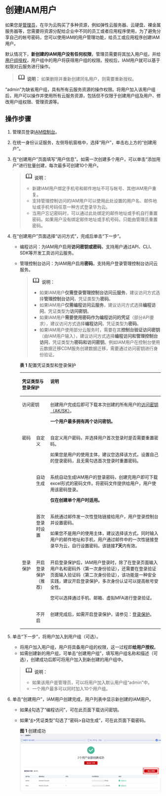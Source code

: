 # 创建IAM用户<a name="iam_02_0001"></a>

如果您是[管理员](使用前必读.md#section209491111991)，在华为云购买了多种资源，例如弹性云服务器、云硬盘、裸金属服务器等，您需要将资源分配给企业中不同的员工或者应用程序使用，为了避免分享自己的帐号密码，您可以使用IAM的用户管理功能，给员工或应用程序创建IAM用户。

默认情况下，**新创建的IAM用户没有任何权限**，管理员需要将其加入用户组，并给[用户组授权](创建用户组并授权.md)，用户组中的用户将获得用户组的权限。授权后，IAM用户就可以基于权限对云服务进行操作。

>![](public_sys-resources/icon-note.gif) **说明：** 
>如果删除并重新创建同名用户，则需要重新授权。

“admin”为缺省用户组，具有所有云服务资源的操作权限。将用户加入该用户组后，用户可以操作并使用所有云服务资源，包括但不仅限于创建用户组及用户、修改用户组权限、管理资源等。

## 操作步骤<a name="section4493316"></a>

1.  管理员登录[IAM控制台](https://console.huaweicloud.com/iam/)。
2.  在统一身份认证服务，左侧导航窗格中，选择“用户”，单击右上方的“创建用户”。
3.  在“创建用户”页面填写“用户信息”。如需一次创建多个用户，可以单击“添加用户”进行批量创建，每次最多可创建10个用户。

    >![](public_sys-resources/icon-note.gif) **说明：** 
    >-   新建IAM用户绑定手机号和邮件地址不可与帐号、其他IAM用户重复。
    >-   支持管理控制访问的IAM用户可以使用此处设置的用户名、邮件地址或手机号码任意一种方式登录华为云。
    >-   当用户忘记密码时，可以通过此处绑定的邮件地址或手机自行重置密码。如果用户没有绑定邮件地址或手机号码，只能由管理员重置密码。

4.  <a name="li19731224131114"></a>在“创建用户”页面选择“访问方式”，完成后单击“下一步”。
    -   编程访问：为IAM用户启用**访问密钥或密码**，支持用户通过API、CLI、SDK等开发工具访问云服务。
    -   管理控制台访问：为IAM用户启用**密码**，支持用户登录管理控制台访问云服务。

        >![](public_sys-resources/icon-note.gif) **说明：** 
        >-   如果IAM用户**仅需登录管理控制台访问云服务**，建议访问方式选择**管理控制台访问**，凭证类型为**密码**。
        >-   如果IAM用户**仅需编程访问云服务**，建议访问方式选择**编程访问**，凭证类型为**访问密钥**。
        >-   如果IAM用户**需要使用密码作为编程访问的凭证**（部分API要求），建议访问方式选择**编程访问**，凭证类型为**密码**。
        >-   如果IAM用户使用部分云服务时，需要在其**控制台验证访问密钥**（由IAM用户输入），建议访问方式选择**编程访问和管理控制台访问**，凭证类型为**密码和访问密钥**。例如IAM用户在控制台使用云数据迁移CDM服务创建数据迁移，需要通过访问密钥进行身份验证。

        **表 1**  配置凭证类型和登录保护

        <a name="table1874922213511"></a>
        <table><thead align="left"><tr id="row11748182245112"><th class="cellrowborder" colspan="2" valign="top" id="mcps1.2.4.1.1"><p id="p18748322115113"><a name="p18748322115113"></a><a name="p18748322115113"></a>凭证类型与登录保护</p>
        </th>
        <th class="cellrowborder" valign="top" id="mcps1.2.4.1.2"><p id="p197481322185119"><a name="p197481322185119"></a><a name="p197481322185119"></a>说明</p>
        </th>
        </tr>
        </thead>
        <tbody><tr id="row19748162213517"><td class="cellrowborder" colspan="2" valign="top" headers="mcps1.2.4.1.1 "><p id="p2074862235112"><a name="p2074862235112"></a><a name="p2074862235112"></a>访问密钥</p>
        </td>
        <td class="cellrowborder" valign="top" headers="mcps1.2.4.1.2 "><p id="p1249012408596"><a name="p1249012408596"></a><a name="p1249012408596"></a>创建用户完成后即可下载本次创建的所有用户的<a href="https://support.huaweicloud.com/usermanual-ca/ca_01_0003.html" target="_blank" rel="noopener noreferrer">访问密钥（AK/SK）</a>。</p>
        <p id="p1574812225511"><a name="p1574812225511"></a><a name="p1574812225511"></a><strong id="b87481722185111"><a name="b87481722185111"></a><a name="b87481722185111"></a>一个用户最多拥有两个访问密钥。</strong></p>
        </td>
        </tr>
        <tr id="row1174819221511"><td class="cellrowborder" rowspan="3" valign="top" width="10%" headers="mcps1.2.4.1.1 "><p id="p20748172219512"><a name="p20748172219512"></a><a name="p20748172219512"></a>密码</p>
        </td>
        <td class="cellrowborder" valign="top" width="10.03%" headers="mcps1.2.4.1.1 "><p id="p187487229512"><a name="p187487229512"></a><a name="p187487229512"></a>自定义</p>
        </td>
        <td class="cellrowborder" valign="top" width="79.97%" headers="mcps1.2.4.1.2 "><p id="p6306657153411"><a name="p6306657153411"></a><a name="p6306657153411"></a>自定义用户密码，并选择用户首次登录时是否需要重置密码。</p>
        <p id="p97481922105111"><a name="p97481922105111"></a><a name="p97481922105111"></a>如果您是用户的使用主体，建议您选择该方式，设置自己的登录密码，且无需勾选首次登录时重置密码。</p>
        </td>
        </tr>
        <tr id="row4748222175114"><td class="cellrowborder" valign="top" headers="mcps1.2.4.1.1 "><p id="p5748152215514"><a name="p5748152215514"></a><a name="p5748152215514"></a>自动生成</p>
        </td>
        <td class="cellrowborder" valign="top" headers="mcps1.2.4.1.1 "><p id="p235133518598"><a name="p235133518598"></a><a name="p235133518598"></a>系统自动生成IAM用户的登录密码，创建完用户即可下载excel形式的密码文件。将密码文件提供给用户，用户使用该密码登录。</p>
        <p id="p137489221519"><a name="p137489221519"></a><a name="p137489221519"></a><strong id="b1059874314597"><a name="b1059874314597"></a><a name="b1059874314597"></a>仅在创建单个用户时适用。</strong></p>
        </td>
        </tr>
        <tr id="row1574814229516"><td class="cellrowborder" valign="top" headers="mcps1.2.4.1.1 "><p id="p1074852213510"><a name="p1074852213510"></a><a name="p1074852213510"></a>首次登录时设置</p>
        </td>
        <td class="cellrowborder" valign="top" headers="mcps1.2.4.1.1 "><p id="p8811649432"><a name="p8811649432"></a><a name="p8811649432"></a>系统通过邮件发一次性登陆链接给用户，用户登录控制台并设置密码。</p>
        <p id="p374819225510"><a name="p374819225510"></a><a name="p374819225510"></a>如果您不是用户的使用主体，建议选择该方式，同时输入用户的邮件地址和手机，用户通过邮件中的一次性链接登录华为云，自行设置密码。该链接<strong id="b1664494710820"><a name="b1664494710820"></a><a name="b1664494710820"></a>7天</strong>内有效。</p>
        </td>
        </tr>
        <tr id="row6748222135112"><td class="cellrowborder" rowspan="2" valign="top" width="10%" headers="mcps1.2.4.1.1 "><p id="p1374813229515"><a name="p1374813229515"></a><a name="p1374813229515"></a>登录保护</p>
        </td>
        <td class="cellrowborder" valign="top" width="10.03%" headers="mcps1.2.4.1.1 "><p id="p11748102255118"><a name="p11748102255118"></a><a name="p11748102255118"></a>开启登录保护（推荐）</p>
        </td>
        <td class="cellrowborder" valign="top" width="79.97%" headers="mcps1.2.4.1.2 "><p id="p87486223514"><a name="p87486223514"></a><a name="p87486223514"></a>开启登录保护后，IAM用户登录时，除了在登录页面输入用户名和密码外（第一次身份验证），还需要在登录验证页面输入验证码（第二次身份验证），该功能是一种安全实践，建议开启登录保护，多次身份认证可以提高帐号安全性。</p>
        <p id="p774892235116"><a name="p774892235116"></a><a name="p774892235116"></a>您可以选择通过手机、邮箱、虚拟MFA进行登录验证。</p>
        </td>
        </tr>
        <tr id="row117491822205112"><td class="cellrowborder" valign="top" headers="mcps1.2.4.1.1 "><p id="p974842295111"><a name="p974842295111"></a><a name="p974842295111"></a>不开启</p>
        </td>
        <td class="cellrowborder" valign="top" headers="mcps1.2.4.1.1 "><p id="p15748022155119"><a name="p15748022155119"></a><a name="p15748022155119"></a>创建完成后，如需开启登录保护，请参见：<a href="敏感操作.md#zh-cn_topic_0176803437_section6465133820464">登录保护</a>。</p>
        </td>
        </tr>
        </tbody>
        </table>

5.  单击“下一步”，将用户加入到用户组（可选）。

    -   将用户加入用户组，用户将具备用户组的权限，这一过程即**给用户授权**。
    -   如需创建新的用户组，可单击“创建用户组”，填写用户组名称和描述（可选），创建成功后即可将用户加入到新创建的用户组中。

    >![](public_sys-resources/icon-note.gif) **说明：** 
    >-   如果该用户是管理员，可以将用户加入默认用户组“admin”中。
    >-   一个用户最多可以同时加入10个用户组。

6.  单击“创建用户”，IAM用户创建完成，用户列表中显示新创建的IAM用户。
    -   如果[4](#li19731224131114)勾选了“编程访问”，可在此页面下载访问密钥。
    -   如果“[4](#li19731224131114)\>凭证类型”勾选了“密码\>自动生成”，可在此页面下载密码。

        **图 1**  创建成功<a name="fig19502114155111"></a>  
        ![](figures/创建成功.png "创建成功")



